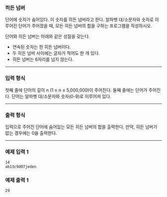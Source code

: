 ### **히든 넘버**

단어에 숫자가 숨어있다. 이 숫자를 히든 넘버라고 한다. 알파벳 대/소문자와 숫자로 이루어진 단어가 주어졌을 때, 모든 히든 넘버의 합을 구하는 프로그램을 작성하시오.

단어와 히든 넘버는 아래와 같은 성질을 갖는다.

- 연속된 숫자는 한 히든 넘버이다.
- 두 히든 넘버 사이에는 글자가 적어도 한 개 있다.
- 히든 넘버는 6자리를 넘지 않는다.

---

### **입력 형식**

첫째 줄에 단어의 길이 n (1 ≤ n ≤ 5,000,000)이 주어진다. 둘째 줄에는 단어가 주어진다. 단어는 알파벳 대/소문자와 숫자(0-9)로 이루어져 있다.

---

### **출력 형식**

입력으로 주어진 단어에 숨어있는 모든 히든 넘버의 합을 출력한다. 만약, 히든 넘버가 없는 경우에는 0을 출력한다.

---

### **예제 입력 1**

```
14
ab13c9d07jeden

```

### **예제 출력 1**

```
29

```
